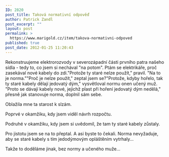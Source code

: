 ```yaml
---
ID: 2820
post_title: Taková normativní odpověď
author: Patrick Zandl
post_excerpt: ""
layout: post
permalink: >
  https://www.marigold.cz/item/takova-normativni-odpoved
published: true
post_date: 2012-01-25 11:20:43
---
```

Rekonstruujeme elektrorozvody v severozápadní části prvního patra našeho sídla - tedy to, co jsem si nechával "na potom". Ptám se elektrikáře, proč zasekával nové kabely do zdi."Protože ty staré nelze použít," pravil. "Na to je norma.""Proč je nelze použít," zeptal jsem se?"Protože, kdyby hořelo, tak ty staré kabely dělají jedovatý dým," vysvětloval normu onen učený muž. "Proto se dávají kabely nové, jejichž plast při hoření jedovatý dým nedělá," přesně jak stanovuje norma, doplnil sám sebe. 

Oblažila mne ta starost k slzám. 

Poprvé v okamžiku, kdy jsem viděl návrh rozpočtu.

Podruhé v okamžiku, kdy jsem si uvědomil, že tam ty staré kabely zůstaly. 

Pro jistotu jsem se na to přeptal. A asi byste to čekali. Norma nevyžaduje, aby se staré kabely s tím jedodýmovým opláštěním vytrhaly… 

Takže to doděláme jinak, bez normy a učeného muže…